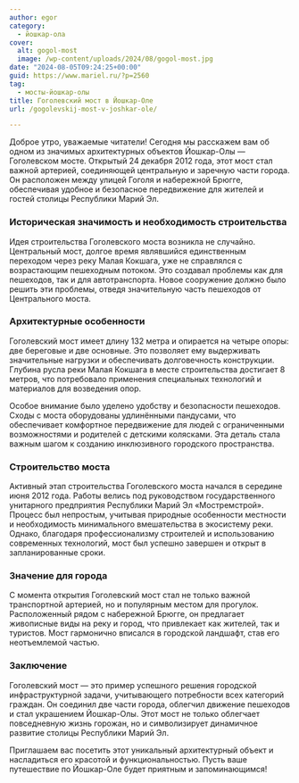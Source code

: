 ```yaml
---
author: egor
category:
  - йошкар-ола
cover:
  alt: gogol-most
  image: /wp-content/uploads/2024/08/gogol-most.jpg
date: "2024-08-05T09:24:25+00:00"
guid: https://www.mariel.ru/?p=2560
tag:
  - мосты-йошкар-олы
title: Гоголевский мост в Йошкар-Оле
url: /gogolevskij-most-v-joshkar-ole/

---
```

Доброе утро, уважаемые читатели! Сегодня мы расскажем вам об одном из значимых архитектурных объектов Йошкар-Олы — Гоголевском мосте. Открытый 24 декабря 2012 года, этот мост стал важной артерией, соединяющей центральную и заречную части города. Он расположен между улицей Гоголя и набережной Брюгге, обеспечивая удобное и безопасное передвижение для жителей и гостей столицы Республики Марий Эл.

### Историческая значимость и необходимость строительства

Идея строительства Гоголевского моста возникла не случайно. Центральный мост, долгое время являвшийся единственным переходом через реку Малая Кокшага, уже не справлялся с возрастающим пешеходным потоком. Это создавал проблемы как для пешеходов, так и для автотранспорта. Новое сооружение должно было решить эти проблемы, отведя значительную часть пешеходов от Центрального моста.

### Архитектурные особенности

Гоголевский мост имеет длину 132 метра и опирается на четыре опоры: две береговые и две основные. Это позволяет ему выдерживать значительные нагрузки и обеспечивать долговечность конструкции. Глубина русла реки Малая Кокшага в месте строительства достигает 8 метров, что потребовало применения специальных технологий и материалов для возведения опор.

Особое внимание было уделено удобству и безопасности пешеходов. Сходы с моста оборудованы удлинёнными пандусами, что обеспечивает комфортное передвижение для людей с ограниченными возможностями и родителей с детскими колясками. Эта деталь стала важным шагом к созданию инклюзивного городского пространства.

### Строительство моста

Активный этап строительства Гоголевского моста начался в середине июня 2012 года. Работы велись под руководством государственного унитарного предприятия Республики Марий Эл «Мостремстрой». Процесс был непростым, учитывая природные особенности местности и необходимость минимального вмешательства в экосистему реки. Однако, благодаря профессионализму строителей и использованию современных технологий, мост был успешно завершен и открыт в запланированные сроки.

### Значение для города

С момента открытия Гоголевский мост стал не только важной транспортной артерией, но и популярным местом для прогулок. Расположенный рядом с набережной Брюгге, он предлагает живописные виды на реку и город, что привлекает как жителей, так и туристов. Мост гармонично вписался в городской ландшафт, став его неотъемлемой частью.

### Заключение

Гоголевский мост — это пример успешного решения городской инфраструктурной задачи, учитывающего потребности всех категорий граждан. Он соединил две части города, облегчил движение пешеходов и стал украшением Йошкар-Олы. Этот мост не только облегчает повседневную жизнь горожан, но и символизирует динамичное развитие столицы Республики Марий Эл.

Приглашаем вас посетить этот уникальный архитектурный объект и насладиться его красотой и функциональностью. Пусть ваше путешествие по Йошкар-Оле будет приятным и запоминающимся!
